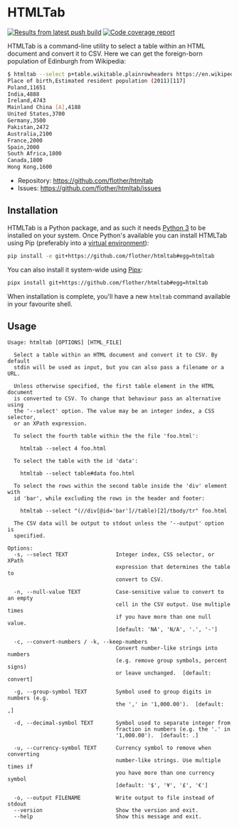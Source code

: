 # HTMLTab

[![Results from latest push build](https://travis-ci.org/flother/htmltab.svg)](https://travis-ci.org/flother/htmltab)
[![Code coverage report](https://codecov.io/gh/flother/htmltab/branch/master/graph/badge.svg)](https://codecov.io/gh/flother/htmltab)

HTMLTab is a command-line utility to select a table within an HTML document and convert it to CSV. Here we can get the foreign-born population of Edinburgh from Wikipedia:

```sh
$ htmltab --select p+table.wikitable.plainrowheaders https://en.wikipedia.org/wiki/Edinburgh
Place of birth,Estimated resident population (2011)[117]
Poland,11651
India,4888
Ireland,4743
Mainland China [A],4188
United States,3700
Germany,3500
Pakistan,2472
Australia,2100
France,2000
Spain,2000
South Africa,1800
Canada,1800
Hong Kong,1600
```

* Repository: <https://github.com/flother/htmltab>
* Issues: <https://github.com/flother/htmltab/issues>

## Installation

HTMLTab is a Python package, and as such it needs [Python 3] to be installed on your system. Once Python's available you can install HTMLTab using Pip (preferably into a [virtual environment]):

```sh
pip install -e git+https://github.com/flother/htmltab#egg=htmltab
```

You can also install it system-wide using [Pipx]:

```sh
pipx install git+https://github.com/flother/htmltab#egg=htmltab
```

When installation is complete, you'll have a new `htmltab` command available in your favourite shell.

## Usage

```text
Usage: htmltab [OPTIONS] [HTML_FILE]

  Select a table within an HTML document and convert it to CSV. By default
  stdin will be used as input, but you can also pass a filename or a URL.

  Unless otherwise specified, the first table element in the HTML document
  is converted to CSV. To change that behaviour pass an alternative using
  the '--select' option. The value may be an integer index, a CSS selector,
  or an XPath expression.

  To select the fourth table within the the file 'foo.html':

    htmltab --select 4 foo.html

  To select the table with the id 'data':

    htmltab --select table#data foo.html

  To select the rows within the second table inside the 'div' element with
  id 'bar', while excluding the rows in the header and footer:

    htmltab --select "(//div[@id='bar']//table)[2]/tbody/tr" foo.html

  The CSV data will be output to stdout unless the '--output' option is
  specified.

Options:
  -s, --select TEXT               Integer index, CSS selector, or XPath
                                  expression that determines the table to
                                  convert to CSV.

  -n, --null-value TEXT           Case-sensitive value to convert to an empty
                                  cell in the CSV output. Use multiple times
                                  if you have more than one null value.
                                  [default: 'NA', 'N/A', '.', '-']

  -c, --convert-numbers / -k, --keep-numbers
                                  Convert number-like strings into numbers
                                  (e.g. remove group symbols, percent signs)
                                  or leave unchanged.  [default: convert]

  -g, --group-symbol TEXT         Symbol used to group digits in numbers (e.g.
                                  the ',' in '1,000.00').  [default: ,]

  -d, --decimal-symbol TEXT       Symbol used to separate integer from
                                  fraction in numbers (e.g. the '.' in
                                  '1,000.00').  [default: .]

  -u, --currency-symbol TEXT      Currency symbol to remove when converting
                                  number-like strings. Use multiple times if
                                  you have more than one currency symbol
                                  [default: '$', '¥', '£', '€']

  -o, --output FILENAME           Write output to file instead of stdout
  --version                       Show the version and exit.
  --help                          Show this message and exit.
```

[Python 3]: https://docs.python.org/3/
[virtual environment]: https://realpython.com/python-virtual-environments-a-primer/
[Pipx]: https://pipxproject.github.io/pipx/
